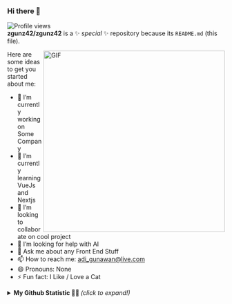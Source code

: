 ### Hi there 👋
![Profile views](https://gpvc.arturio.dev/zgunz42)
<br>
**zgunz42/zgunz42** is a ✨ _special_ ✨ repository because its `README.md` (this file).


  <img align="right" width="420" alt="GIF" src="https://miro.medium.com/max/1360/0*gqO3slLmGb4mUeje.gif" />
  
<summary align="left">
Here are some ideas to get you started about me:

- 🔭 I’m currently working on Some Company
- 🌱 I’m currently learning VueJs and Nextjs
- 👯 I’m looking to collaborate on cool project
- 🤔 I’m looking for help with AI
- 💬 Ask me about any Front End Stuff 
- 📫 How to reach me: adi_gunawan@live.com
- 😄 Pronouns: None
- ⚡ Fun fact: I Like / Love a Cat
</summary>


<details>
<summary> <b> My Github Statistic 🐱‍🏍 </b> <i>(click to expand!)</i> </summary>
  <br />
  
 ![Adi's github stats](https://github-readme-stats.vercel.app/api?username=zgunz42)
 
  </details>
